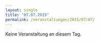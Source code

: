 ```yaml
---
layout: single
title: "07.07.2015"
permalink: /veranstaltungen/2015/07/07/
---
```


Keine Veranstaltung an diesem Tag.
